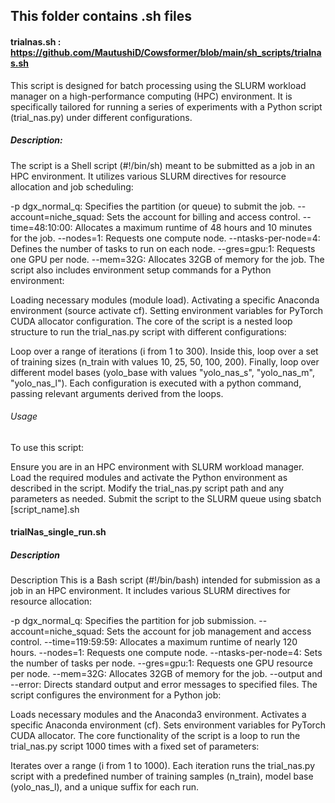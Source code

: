 ## This folder contains .sh files 
#### trialnas.sh : https://github.com/MautushiD/Cowsformer/blob/main/sh_scripts/trialnas.sh
This script is designed for batch processing using the SLURM workload manager on a high-performance computing (HPC) environment. It is specifically tailored for running a series of experiments with a Python script (trial_nas.py) under different configurations.
##### Description: 
The script is a Shell script (#!/bin/sh) meant to be submitted as a job in an HPC environment. It utilizes various SLURM directives for resource allocation and job scheduling:

-p dgx_normal_q: Specifies the partition (or queue) to submit the job.
--account=niche_squad: Sets the account for billing and access control.
--time=48:10:00: Allocates a maximum runtime of 48 hours and 10 minutes for the job.
--nodes=1: Requests one compute node.
--ntasks-per-node=4: Defines the number of tasks to run on each node.
--gres=gpu:1: Requests one GPU per node.
--mem=32G: Allocates 32GB of memory for the job.
The script also includes environment setup commands for a Python environment:

Loading necessary modules (module load).
Activating a specific Anaconda environment (source activate cf).
Setting environment variables for PyTorch CUDA allocator configuration.
The core of the script is a nested loop structure to run the trial_nas.py script with different configurations:

Loop over a range of iterations (i from 1 to 300).
Inside this, loop over a set of training sizes (n_train with values 10, 25, 50, 100, 200).
Finally, loop over different model bases (yolo_base with values "yolo_nas_s", "yolo_nas_m", "yolo_nas_l").
Each configuration is executed with a python command, passing relevant arguments derived from the loops.

###### Usage
To use this script:

Ensure you are in an HPC environment with SLURM workload manager.
Load the required modules and activate the Python environment as described in the script.
Modify the trial_nas.py script path and any parameters as needed.
Submit the script to the SLURM queue using sbatch [script_name].sh

#### trialNas_single_run.sh

##### Description 
Description
This is a Bash script (#!/bin/bash) intended for submission as a job in an HPC environment. It includes various SLURM directives for resource allocation:

-p dgx_normal_q: Specifies the partition for job submission.
--account=niche_squad: Sets the account for job management and access control.
--time=119:59:59: Allocates a maximum runtime of nearly 120 hours.
--nodes=1: Requests one compute node.
--ntasks-per-node=4: Sets the number of tasks per node.
--gres=gpu:1: Requests one GPU resource per node.
--mem=32G: Allocates 32GB of memory for the job.
--output and --error: Directs standard output and error messages to specified files.
The script configures the environment for a Python job:

Loads necessary modules and the Anaconda3 environment.
Activates a specific Anaconda environment (cf).
Sets environment variables for PyTorch CUDA allocator.
The core functionality of the script is a loop to run the trial_nas.py script 1000 times with a fixed set of parameters:

Iterates over a range (i from 1 to 1000).
Each iteration runs the trial_nas.py script with a predefined number of training samples (n_train), model base (yolo_nas_l), and a unique suffix for each run.
